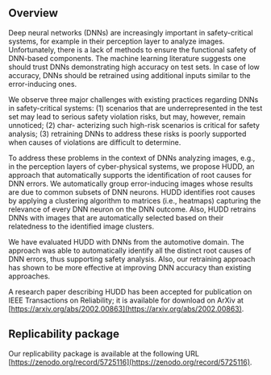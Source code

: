 

## Overview 

Deep neural networks (DNNs) are increasingly important in safety-critical systems, for example in their perception layer to analyze images. Unfortunately, there is a lack of methods to ensure the functional safety of DNN-based components. The machine learning literature suggests one should trust DNNs demonstrating high accuracy on test sets. In case of low accuracy, DNNs should be retrained using additional inputs similar to the error-inducing ones.

We observe three major challenges with existing practices regarding DNNs in safety-critical systems: (1) scenarios that are underrepresented in the test set may lead to serious safety violation risks, but may, however, remain unnoticed; (2) char- acterizing such high-risk scenarios is critical for safety analysis; (3) retraining DNNs to address these risks is poorly supported when causes of violations are difficult to determine.

To address these problems in the context of DNNs analyzing images, e.g., in the perception layers of cyber-physical systems, we propose HUDD, an approach that automatically supports the identification of root causes for DNN errors. We automatically group error-inducing images whose results are due to common subsets of DNN neurons. HUDD identifies root causes by applying a clustering algorithm to matrices (i.e., heatmaps) capturing the relevance of every DNN neuron on the DNN outcome. Also, HUDD retrains DNNs with images that are automatically selected based on their relatedness to the identified image clusters.

We have evaluated HUDD with DNNs from the automotive domain. The approach was able to automatically identify all the distinct root causes of DNN errors, thus supporting safety analysis. Also, our retraining approach has shown to be more effective at improving DNN accuracy than existing approaches.

A research paper describing HUDD has been accepted for publication on IEEE Transactions on Reliability; it is available for download on ArXiv at [https://arxiv.org/abs/2002.00863](https://arxiv.org/abs/2002.00863).

## Replicability package

Our replicability package is available at the following URL [https://zenodo.org/record/5725116](https://zenodo.org/record/5725116).

